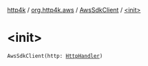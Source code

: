 [http4k](../../index.md) / [org.http4k.aws](../index.md) / [AwsSdkClient](index.md) / [&lt;init&gt;](./-init-.md)

# &lt;init&gt;

`AwsSdkClient(http: `[`HttpHandler`](../../org.http4k.core/-http-handler.md)`)`